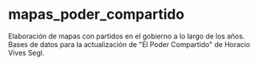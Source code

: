 # mapas_poder_compartido
Elaboración de mapas con partidos en el gobierno a lo largo de los años. Bases de datos para la actualización de "El Poder Compartido" de Horacio Vives Segl.
